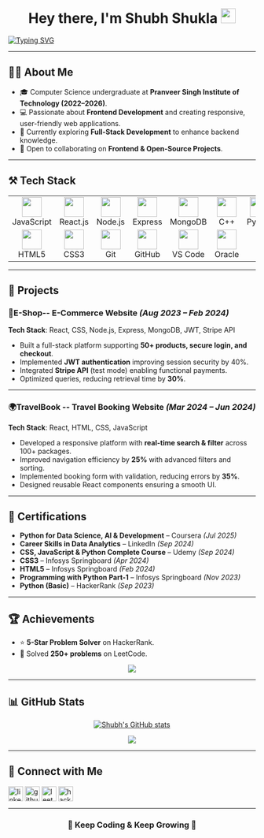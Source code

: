 <h1 align="center">Hey there, I'm Shubh Shukla <img src="https://media.giphy.com/media/hvRJCLFzcasrR4ia7z/giphy.gif" width="30px"></h1>

[![Typing SVG](https://readme-typing-svg.herokuapp.com?font=Robot-Bold&size=28&color=00F7D3&center=true&vCenter=true&width=900&height=110&lines=Frontend+Developer;React+Enthusiast;Problem+Solver;Exploring+Full-Stack+Development)](https://git.io/typing-svg)

---

## 🙋‍♂️ About Me  
- 🎓 Computer Science undergraduate at **Pranveer Singh Institute of Technology (2022–2026)**.  
- 💻 Passionate about **Frontend Development** and creating responsive, user-friendly web applications.  
- 🚀 Currently exploring **Full-Stack Development** to enhance backend knowledge.  
- 🤝 Open to collaborating on **Frontend & Open-Source Projects**.  

---

## ⚒️ Tech Stack  

<div align="center">
<table>
  <tr>
    <td align="center" width="96"><img src="https://techstack-generator.vercel.app/js-icon.svg" width="40" height="40"><br>JavaScript</td>
    <td align="center" width="96"><img src="https://techstack-generator.vercel.app/react-icon.svg" width="40" height="40"><br>React.js</td>
    <td align="center" width="96"><img src="https://skillicons.dev/icons?i=nodejs" width="40" height="40"><br>Node.js</td>
    <td align="center" width="96"><img src="https://skillicons.dev/icons?i=express" width="40" height="40"><br>Express</td>
    <td align="center" width="96"><img src="https://skillicons.dev/icons?i=mongodb" width="40" height="40"><br>MongoDB</td>
    <td align="center" width="96"><img src="https://skillicons.dev/icons?i=cpp" width="40" height="40"><br>C++</td>
    <td align="center" width="96"><img src="https://skillicons.dev/icons?i=python" width="40" height="40"><br>Python</td>
  </tr>
  <tr>
    <td align="center" width="96"><img src="https://skillicons.dev/icons?i=html" width="40" height="40"><br>HTML5</td>
    <td align="center" width="96"><img src="https://skillicons.dev/icons?i=css" width="40" height="40"><br>CSS3</td>
    <td align="center" width="96"><img src="https://skillicons.dev/icons?i=git" width="40" height="40"><br>Git</td>
    <td align="center" width="96"><img src="https://skillicons.dev/icons?i=github" width="40" height="40"><br>GitHub</td>
    <td align="center" width="96"><img src="https://skillicons.dev/icons?i=vscode" width="40" height="40"><br>VS Code</td>
    <td align="center" width="96"><img src="https://skillicons.dev/icons?i=oracle" width="40" height="40"><br>Oracle</td>
  </tr>
</table>
</div>

---

## 🚀 Projects  

### 🛒E-Shop-- E-Commerce Website *(Aug 2023 – Feb 2024)*  
**Tech Stack**: React, CSS, Node.js, Express, MongoDB, JWT, Stripe API  
- Built a full-stack platform supporting **50+ products, secure login, and checkout**.  
- Implemented **JWT authentication** improving session security by 40%.  
- Integrated **Stripe API** (test mode) enabling functional payments.  
- Optimized queries, reducing retrieval time by **30%**.  

---

### 🌍TravelBook -- Travel Booking Website *(Mar 2024 – Jun 2024)*  
**Tech Stack**: React, HTML, CSS, JavaScript  
- Developed a responsive platform with **real-time search & filter** across 100+ packages.  
- Improved navigation efficiency by **25%** with advanced filters and sorting.  
- Implemented booking form with validation, reducing errors by **35%**.  
- Designed reusable React components ensuring a smooth UI.  

---

## 📜 Certifications  

- **Python for Data Science, AI & Development** – Coursera *(Jul 2025)*  
- **Career Skills in Data Analytics** – LinkedIn *(Sep 2024)*  
- **CSS, JavaScript & Python Complete Course** – Udemy *(Sep 2024)*  
- **CSS3** – Infosys Springboard *(Apr 2024)*  
- **HTML5** – Infosys Springboard *(Feb 2024)*  
- **Programming with Python Part-1** – Infosys Springboard *(Nov 2023)*  
- **Python (Basic)** – HackerRank *(Sep 2023)*  

---

## 🏆 Achievements  

- ⭐ **5-Star Problem Solver** on HackerRank.  
- 🧩 Solved **250+ problems** on LeetCode.  

<p align="center">
  <img src="https://leetcard.jacoblin.cool/ShubhShukla?theme=dark&font=Nunito&ext=heatmap" />
</p>

---

## 📊 GitHub Stats  

<p align="center">
  <a href="https://github.com/shubhshukla09">
    <img src="https://github-readme-stats.vercel.app/api?username=shubhshukla09&show_icons=true&theme=radical" alt="Shubh's GitHub stats" />
  </a>
</p>

<p align="center">
  <a href="https://github.com/shubhshukla09">
    <img src="https://github-profile-summary-cards.vercel.app/api/cards/profile-details?username=shubhshukla09&theme=radical" />
  </a>
</p>

---

## 🤝 Connect with Me  

<p align="left">
<a href="https://www.linkedin.com/in/shubh-shukla-9a4bb0328" target="blank"><img align="center" src="https://cdn-icons-png.flaticon.com/512/174/174857.png" alt="linkedin" height="30" width="30" /></a>
<a href="https://github.com/shubhshukla09" target="blank"><img align="center" src="https://cdn-icons-png.flaticon.com/512/25/25231.png" alt="github" height="30" width="30" /></a>
<a href="https://leetcode.com/u/ShubhShukla/" target="blank"><img align="center" src="https://raw.githubusercontent.com/rahuldkjain/github-profile-readme-generator/master/src/images/icons/Social/leet-code.svg" alt="leetcode" height="30" width="30" /></a>
<a href="https://www.hackerrank.com/profile/CS_2201640100284" target="blank"><img align="center" src="https://cdn.worldvectorlogo.com/logos/hackerrank.svg" alt="hackerrank" height="30" width="30" /></a>
</p>

---

<h3 align="center">👋 Keep Coding & Keep Growing 🚀</h3>
